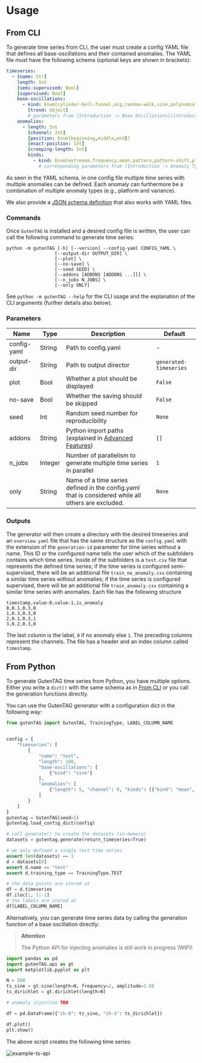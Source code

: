 # Usage

## From CLI

To generate time series from CLI, the user must create a config YAML file that defines all base-oscillations and their contained anomalies. The YAML file must have the following schema (optional keys are shown in brackets):

```yaml
timeseries:
  - [name: Str]
    length: Int
    [semi-supervised: Bool]
    [supervised: Bool]
    base-oscillations:
      - kind: Enum[cylinder-bell-funnel,ecg,random-walk,sine,polynomial,random-mode-jump,formula]
        [trend: object]
        # parameters from [Introduction -> Base Oscillations](introduction#base-oscillations)
    anomalies:
      - length: Int
        [channel: Int]
        [position: Enum[beginning,middle,end]]
        [exact-position: Int]
        [creeping-length: Int]
        kinds:
          - kind: Enum[extremum,frequency,mean,pattern,pattern-shift,platform,variance,amplitude,trend,mode-correlation]
            # corresponding parameters from [Introduction -> Anomaly Types](introduction#anomaly-types)
```

As seen in the YAML schema, in one config file multiple time series with multiple anomalies can be defined.
Each anomaly can furthermore be a combination of multiple anomaly types (e.g., platform and variance).

We also provide a [JSON schema definition](config-schema.md) that also works with YAML files.

### Commands

Once `GutenTAG` is installed and a desired config file is written, the user can call the following command to generate time series:

```shell
python -m gutenTAG [-h] [--version] --config-yaml CONFIG_YAML \
                  [--output-dir OUTPUT_DIR] \
                  [--plot] \
                  [--no-save] \
                  [--seed SEED] \
                  [--addons [ADDONS [ADDONS ...]]] \
                  [--n_jobs N_JOBS] \
                  [--only ONLY]

```

See `python -m gutenTAG --help` for the CLI usage and the explanation of the CLI arguments (further details also below).


### Parameters

|Name|Type| Description                                                                                          |Default|
|----|----|------------------------------------------------------------------------------------------------------|-------|
|config-yaml|String| Path to config.yaml                                                                         |-|
|output-dir|String| Path to output director                                                                      |`generated-timeseries`|
|plot|Bool| Whether a plot should be displayed                                                                   |`False`|
|no-save|Bool| Whether the saving should be skipped                                                              |`False`|
|seed|Int| Random seed number for reproducibility                                                                |`None`|
|addons|String| Python import paths (explained in [Advanced Features](advanced-features.md))                     |`[]`|
|n_jobs|Integer| Number of parallelism to generate multiple time series in parallel                              |`1`|
|only|String| Name of a time series defined in the config.yaml that is considered while all others are excluded. |`None`|

### Outputs

The generator will then create a directory with the desired timeseries and an `overview.yaml` file that has the same structure as the `config.yaml` with the extension of the `generation-id` parameter for time series without a name. This ID or the configured name tells the user which of the subfolders contains which time series. Inside of the subfolders is a `test.csv` file that represents the defined time series; if the time series is configured semi-supervised, there will be an additional file `train_no_anomaly.csv` containing a similar time series without anomalies; if the time series is configured supervised, there will be an additional file `train_anomaly.csv` containing a similar time series with anomalies. Each file has the following structure

```csv
timestamp,value-0,value-1,is_anomaly
0,0.1,0.3,0
1,0.3,0.3,0
2,0.1,0.3,1
3,0.2,0.3,0
```

The last column is the label, `0` if no anomaly else `1`. The preceding columns represent the channels. The file has a header and an index column called `timestamp`.

## From Python

To generate GutenTAG time series from Python, you have multiple options. Either you write a `dict()` with the same schema as in [From CLI](#from-cli) or you call the generation functions directly.

You can use the GutenTAG generator with a configuration dict in the following way:

```python
from gutenTAG import GutenTAG, TrainingType, LABEL_COLUMN_NAME


config = {
    "timeseries": [
        {
            "name": "test",
            "length": 100,
            "base-oscillations": [
                {"kind": "sine"}
            ],
            "anomalies": [
                {"length": 5, "channel": 0, "kinds": [{"kind": "mean", "offset": .5}]}
            ]
        }
    ]
}
gutentag = GutenTAG(seed=1)
gutentag.load_config_dict(config)

# call generate() to create the datasets (in-memory)
datasets = gutentag.generate(return_timeseries=True)

# we only defined a single test time series
assert len(datasets) == 1
d = datasets[0]
assert d.name == "test"
assert d.training_type == TrainingType.TEST

# the data points are stored at
df = d.timeseries
df.iloc[:, 1:-1]
# the labels are stored at
df[LABEL_COLUMN_NAME]
```

Alternatively, you can generate time series data by calling the generation function of a base oscillation directly:

> **Attention**
>
> The Python API for injecting anomalies is still work in progress (WIP)!

```python
import pandas as pd
import gutenTAG.api as gt
import matplotlib.pyplot as plt

N = 500
ts_sine = gt.sine(length=N, frequency=2, amplitude=1.8)
ts_dirichlet = gt.dirichlet(length=N)

# anomaly injection TBD

df = pd.DataFrame({"ch-0": ts_sine, "ch-1": ts_dirichlet})

df.plot()
plt.show()
```

The above script creates the following time series:

![example-ts-api](./images/example-ts-api.png)
